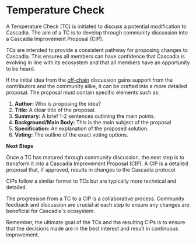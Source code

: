 # Temperature Check

A Temperature Check (TC) is initiated to discuss a potential modification to Cascadia. The aim of a TC is to develop through community discussion into a Cascadia Improvement Proposal (CIP).

TCs are intended to provide a consistent pathway for proposing changes to Cascadia. This ensures all members can have confidence that Cascadia is evolving in line with its ecosystem and that all members have an opportunity to be heard.

If the initial idea from the [off-chain](https://cascadia.gitbook.io/gitbook/governance/off-chain) discussion gains support from the contributors and the community alike, it can be crafted into a more detailed proposal. The proposal must contain specific elements such as:

1. **Author:** Who is proposing the idea?&#x20;
2. **Title:** A clear title of the proposal.&#x20;
3. **Summary:** A brief 1-2 sentences outlining the main points.&#x20;
4. **Background/Main Body:** This is the main subject of the proposal
5. **Specification:** An explanation of the proposed solution.&#x20;
6. **Voting:** The outline of the exact voting options.



**Next Steps**&#x20;

Once a TC has matured through community discussion, the next step is to transform it into a Cascadia Improvement Proposal (CIP). A CIP is a detailed proposal that, if approved, results in changes to the Cascadia protocol.

CIPs follow a similar format to TCs but are typically more technical and detailed.

The progression from a TC to a CIP is a collaborative process. Community feedback and discussion are crucial at each step to ensure any changes are beneficial for Cascadia's ecosystem.

Remember, the ultimate goal of the TCs and the resulting CIPs is to ensure that the decisions made are in the best interest and result in continuous improvement.
